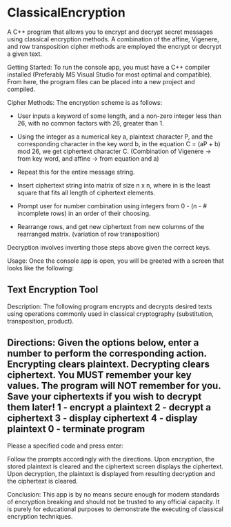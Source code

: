 # ClassicalEncryption
A C++ program that allows you to encrypt and decrypt secret messages using classical encryption methods. A combination of the affine, Vigenere, and row transposition cipher methods are employed the encrypt or decrypt a given text.
 
Getting Started:
To run the console app, you must have a C++ compiler installed (Preferably MS Visual Studio for most optimal and compatible). From here, the program files can be placed into a new project and compiled.

Cipher Methods:
The encryption scheme is as follows:

- User inputs a keyword of some length, and a non-zero integer less than 26, with no common factors with 26, greater than 1.

- Using the integer as a numerical key a, plaintext character P, and the corresponding character in the key word b, in the equation C = (aP + b) mod 26, we get ciphertext character C. (Combination of Vigenere -> from key word, and affine -> from equation and a)

- Repeat this for the entire message string.

- Insert ciphertext string into matrix of size n x n, where in is the least square that fits all length of ciphertext elements.

- Prompt user for number combination using integers from 0 - (n - # incomplete rows) in an order of their choosing.

- Rearrange rows, and get new ciphertext from new columns of the rearranged matrix. (variation of row transposition)

Decryption involves inverting those steps above given the correct keys.

Usage:
Once the console app is open, you will be greeted with a screen that looks like the following:

Text Encryption Tool
---------------------------------------------------------------------------------------------------------------------
Description: The following program encrypts and decrypts desired texts using operations commonly used in classical
cryptography (substitution, transposition, product).

Directions: Given the options below, enter a number to perform the corresponding action. Encrypting clears plaintext.
Decrypting clears ciphertext. You MUST remember your key values. The program will NOT remember for you. Save your
ciphertexts if you wish to decrypt them later!
1 - encrypt a plaintext
2 - decrypt a ciphertext
3 - display ciphertext
4 - display plaintext
0 - terminate program
---------------------------------------------------------------------------------------------------------------------
Please a specified code and press enter:

Follow the prompts accordingly with the directions. Upon encryption, the stored plaintext is cleared and the ciphertext screen displays the ciphertext. Upon decryption, the plaintext is displayed from resulting decryption and the ciphertext is cleared.

Conclusion:
This app is by no means secure enough for modern standards of encryption breaking and should not be trusted to any official capacity. It is purely for educational purposes to demonstrate the executing of classical encryption techniques.
